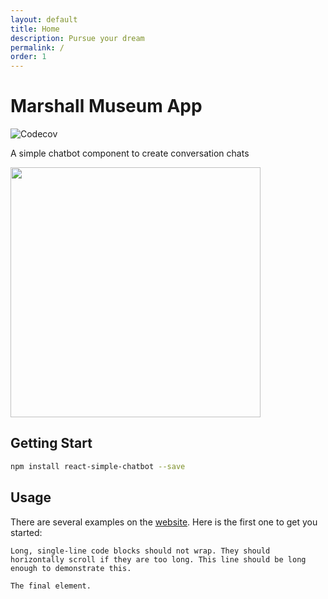 ```yaml
---
layout: default
title: Home
description: Pursue your dream
permalink: /
order: 1
---
```


# Marshall Museum App

  <img src="https://www.marshallfoundation.org/museum/wp-content/uploads/sites/21/2018/11/MarshallFoundation102418_018-1-1-e1541104538731.jpg" alt="Codecov" />

A simple chatbot component to create conversation chats

<img src="https://cloud.githubusercontent.com/assets/1014326/25716667/2d4bb4c4-30d6-11e7-996e-30c8fb316361.gif" height="400" />

## Getting Start

```bash
npm install react-simple-chatbot --save
```

## Usage

There are several examples on the [website](http://lucasbassetti.com.br/react-simple-chatbot). Here is the first one to get you started:


```
Long, single-line code blocks should not wrap. They should horizontally scroll if they are too long. This line should be long enough to demonstrate this.
```

```
The final element.
```
